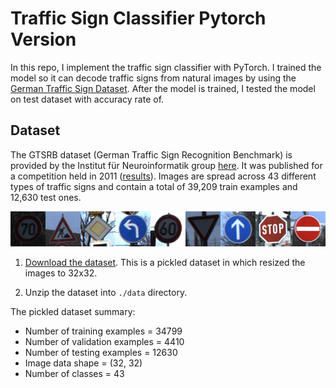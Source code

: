# Traffic Sign Classifier Pytorch Version

In this repo, I implement the traffic sign classifier with PyTorch. I trained the model so it can decode traffic signs from natural images by using the [German Traffic Sign Dataset](http://benchmark.ini.rub.de/?section=gtsrb&subsection=dataset). After the model is trained, I tested the model on test dataset with accuracy rate of.

## Dataset

The GTSRB dataset (German Traffic Sign Recognition Benchmark) is provided by the Institut für Neuroinformatik group [here](http://benchmark.ini.rub.de/?section=gtsrb&subsection=news). It was published for a competition held in 2011 ([results](http://benchmark.ini.rub.de/?section=gtsrb&subsection=results)). Images are spread across 43 different types of traffic signs and contain a total of 39,209 train examples and 12,630 test ones.

<p align="center"><img src="./images/traffic-signs.png" /></p>

1. [Download the dataset](https://s3-us-west-1.amazonaws.com/udacity-selfdrivingcar/traffic-signs-data.zip). This is a pickled dataset in which resized the images to 32x32.

2. Unzip the dataset into `./data` directory.


The pickled dataset summary:
- Number of training examples = 34799
- Number of validation examples = 4410
- Number of testing examples = 12630
- Image data shape = (32, 32)
- Number of classes = 43


